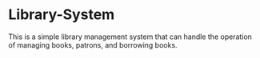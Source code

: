 # Library-System
This is a simple library management system that can handle the operation of managing books, patrons, and borrowing books.
